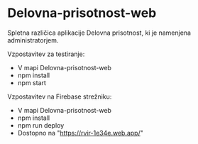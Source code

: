 # Delovna-prisotnost-web
Spletna različica aplikacije Delovna prisotnost, ki je namenjena administratorjem.

Vzpostavitev za testiranje:
- V mapi Delovna-prisotnost-web
- npm install
- npm start

Vzpostavitev na Firebase strežniku:
- V mapi Delovna-prisotnost-web
- npm install
- npm run deploy
- Dostopno na "https://rvir-1e34e.web.app/"
